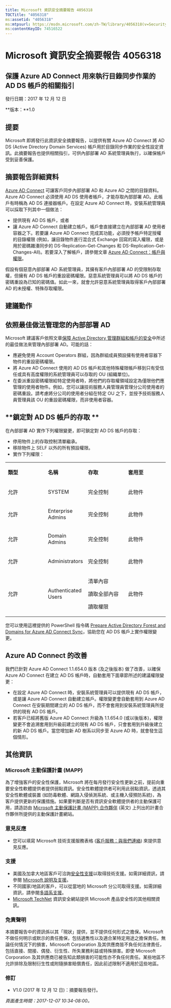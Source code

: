 ```yaml
---
title: Microsoft 資訊安全摘要報告 4056318
TOCTitle: "4056318"
ms:assetid: "4056318"
ms:mtpsurl: https://msdn.microsoft.com/zh-TW/library/4056318(v=Security.10)
ms:contentKeyID: 74516522
---
```


# Microsoft 資訊安全摘要報告 4056318

## 保護 Azure AD Connect 用來執行目錄同步作業的 AD DS 帳戶的相關指引

發行日期：2017 年 12 月 12 日

**版本：**1.0

## 提要

Microsoft 即將發行此資訊安全摘要報告，以提供有關 Azure AD Connect 將 AD DS (Active Directory Domain Services) 帳戶用於目錄同步作業的安全性設定資訊。此摘要報告也提供相關指引，可供內部部署 AD 系統管理員執行，以確保帳戶受到妥善保護。

## 摘要報告詳細資料

[Azure AD Connect](https://docs.microsoft.com/zh-tw/azure/active-directory/connect/active-directory-aadconnectsync-change-the-configuration) 可讓客戶同步內部部署 AD 和 Azure AD 之間的目錄資料。Azure AD Connect 必須使用 AD DS 使用者帳戶，才能存取內部部署 AD。此帳戶有時稱為 AD DS 連接器帳戶。在設定 Azure AD Connect 時，安裝系統管理員可以採取下列其中一個做法：

  - 提供現有 AD DS 帳戶，或者
  - 讓 Azure AD Connect 自動建立帳戶。帳戶會直接建立在內部部署 AD 使用者容器之下。若要讓 Azure AD Connect 完成其功能，必須授予帳戶特定授權的目錄權限 (例如，讓目錄物件進行混合式 Exchange 回寫的寫入權限，或是用於密碼雜湊同步的 DS-Replication-Get-Changes 和 DS-Replication-Get-Changes-All)。若要深入了解帳戶，請參閱文章 [Azure AD Connect：帳戶與權限](https://docs.microsoft.com/zh-tw/azure/active-directory/connect/active-directory-aadconnect-accounts-permissions)。

假設有個惡意內部部署 AD 系統管理員，其擁有客戶內部部署 AD 的受限制存取權，但擁有 AD DS 帳戶的重設密碼權限。惡意系統管理員可以將 AD DS 帳戶的密碼重設為已知的密碼值。如此一來，就會允許惡意系統管理員取得客戶內部部署 AD 的未授權、特殊存取權限。

## 建議動作

## **依照最佳做法管理您的內部部署 AD**

Microsoft 建議客戶依照文章[保障 Active Directory 管理群組和帳戶的安全](https://technet.microsoft.com/zh-tw/library/cc700835.aspx)中所述的最佳做法來管理內部部署 AD。可能的話：

  - 應避免使用 Account Operators 群組，因為群組成員預設擁有使用者容器下物件的重設密碼權限。
  - 將 Azure AD Connect 使用的 AD DS 帳戶和其他特殊權限帳戶移到只有受信任或具有高度權限的系統管理員可以存取的 OU (組織單位)。
  - 在委派重設密碼權限給特定使用者時，將他們的存取權領域設定為僅限他們應管理的使用者物件。例如，您可以讓技術服務人員管理員管理分公司使用者的密碼重設。請考慮將分公司的使用者分組在特定 OU 之下，並授予技術服務人員管理員該 OU 的重設密碼權限，而非使用者容器。

## **鎖定對 AD DS 帳戶的存取 **

在內部部署 AD 實作下列權限變更，即可鎖定對 AD DS 帳戶的存取：

  - 停用物件上的存取控制清單繼承。
  - 移除物件上 SELF 以外的所有預設權限。
  - 實作下列權限： 

<table>
<colgroup>
<col style="width: 25%" />
<col style="width: 25%" />
<col style="width: 25%" />
<col style="width: 25%" />
</colgroup>
<tbody>
<tr class="odd">
<td><p><strong>類型</strong></p></td>
<td><p><strong>名稱</strong></p></td>
<td><p><strong>存取</strong></p></td>
<td><p><strong>套用至</strong></p></td>
</tr>
<tr class="even">
<td><p>允許</p></td>
<td><p>SYSTEM</p></td>
<td><p>完全控制</p></td>
<td><p>此物件</p></td>
</tr>
<tr class="odd">
<td><p>允許</p></td>
<td><p>Enterprise Admins</p></td>
<td><p>完全控制</p></td>
<td><p>此物件</p></td>
</tr>
<tr class="even">
<td><p>允許</p></td>
<td><p>Domain Admins</p></td>
<td><p>完全控制</p></td>
<td><p>此物件</p></td>
</tr>
<tr class="odd">
<td><p>允許</p></td>
<td><p>Administrators</p></td>
<td><p>完全控制</p></td>
<td><p>此物件</p></td>
</tr>
<tr class="even">
<td><p>允許</p></td>
<td><p>Authenticated Users</p></td>
<td><p>清單內容</p>
<p>讀取全部內容</p>
<p>讀取權限</p></td>
<td><p>此物件</p></td>
</tr>
</tbody>
</table>


您可以使用這裡提供的 PowerShell 指令碼 [Prepare Active Directory Forest and Domains for Azure AD Connect Sync](https://gallery.technet.microsoft.com/prepare-active-directory-ef20d978)，協助您在 AD DS 帳戶上實作權限變更。

## Azure AD Connect 的改善

我們已針對 Azure AD Connect 1.1.654.0 版本 (及之後版本) 做了改善，以確保 Azure AD Connect 在建立 AD DS 帳戶時，自動套用下面章節所述的建議權限變更：

  - 在設定 Azure AD Connect 時，安裝系統管理員可以提供現有 AD DS 帳戶，或是讓 Azure AD Connect 自動建立帳戶。權限變更會自動套用到 Azure AD Connect 在安裝期間建立的 AD DS 帳戶，而不會套用到安裝系統管理員所提供的現有 AD DS 帳戶。
  - 若客戶已經將舊版 Azure AD Connect 升級為 1.1.654.0 (或以後版本)，權限變更不會追溯套用到升級前建立的現有 AD DS 帳戶，只會套用到升級後建立的新 AD DS 帳戶。當您增加新 AD 樹系以同步至 Azure AD 時，就會發生這個情形。

## 其他資訊

### Microsoft 主動保護計畫 (MAPP)

為了增強客戶的安全性保護，Microsoft 將在每月發行安全性更新之前，提前向重要安全性軟體提供者提供弱點資訊。安全性軟體提供者可利用此弱點資訊，透過其安全性軟體或裝置 (如防毒軟體、網路入侵偵測系統、或主機入侵預防系統)，為客戶提供更新的保護措施。如果要判斷是否有資訊安全軟體提供者的主動保護可用，請造訪由 [Microsoft 主動保護計畫 (MAPP) 合作夥伴](https://go.microsoft.com/fwlink/?linkid=215201) (英文) 上列出的計畫合作夥伴所提供的主動保護計畫網站。

### 意見反應

  - 您可以填寫 Microsoft 技術支援服務表格 ([客戶服務：與我們連絡](https://support.microsoft.com/zh-tw/kb/?scid=sw;en;1257&amp;showpage=1&amp;ws=technet&amp;sd=tech)) 來提供意見反應。

### 支援

  - 美國及加拿大地區客戶可洽詢[安全性支援](https://go.microsoft.com/fwlink/?linkid=21131)以取得技術支援。如需詳細資訊，請參閱 [Microsoft 說明及支援](https://support.microsoft.com/zh-tw/)。
  - 不同國家/地區的客戶，可以從當地的 Microsoft 分公司取得支援。如需詳細資訊，請參閱[多語系支援](https://go.microsoft.com/fwlink/?linkid=21155)。
  - [Microsoft TechNet](https://go.microsoft.com/fwlink/?linkid=21132) 資訊安全網站提供 Microsoft 產品安全性的其他相關資訊。

### 免責聲明

本摘要報告中的資訊係以其「現狀」提供，並不提供任何形式之擔保。Microsoft 不做任何明示或默示的責任擔保，包括適售性以及適合某特定用途之擔保責任。無論任何情況下的損害，Microsoft Corporation 及其供應商皆不負任何法律責任，包括直接、間接、偶發、衍生性、所失業務利益或特殊損害。即使 Microsoft Corporation 及其供應商已被告知此類損害的可能性亦不負任何責任。某些地區不允許排除及限制衍生性或附隨損害賠償責任，因此前述限制不適用於這些地區。

### 修訂

  - V1.0 (2017 年 12 月 12 日)：摘要報告發行。  

*頁面產生時間：2017-12-07 10:34-08:00。*

